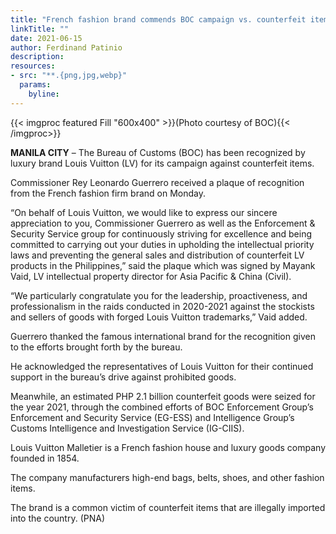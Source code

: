 ```yaml
---
title: "French fashion brand commends BOC campaign vs. counterfeit items"
linkTitle: ""
date: 2021-06-15
author: Ferdinand Patinio
description:
resources:
- src: "**.{png,jpg,webp}"
  params:
    byline: 
---
```

{{< imgproc featured Fill "600x400" >}}(Photo courtesy of BOC){{< /imgproc>}}

**MANILA CITY** –  The Bureau of Customs (BOC) has been recognized by luxury brand Louis Vuitton (LV) for its campaign against counterfeit items.

Commissioner Rey Leonardo Guerrero received a plaque of recognition from the French fashion firm brand on Monday.

“On behalf of Louis Vuitton, we would like to express our sincere appreciation to you, Commissioner Guerrero as well as the Enforcement & Security Service group for continuously striving for excellence and being committed to carrying out your duties in upholding the intellectual priority laws and preventing the general sales and distribution of counterfeit LV products in the Philippines,” said the plaque which was signed by Mayank Vaid, LV intellectual property director for Asia Pacific & China (Civil).

“We particularly congratulate you for the leadership, proactiveness, and professionalism in the raids conducted in 2020-2021 against the stockists and sellers of goods with forged Louis Vuitton trademarks,” Vaid added.

Guerrero thanked the famous international brand for the recognition given to the efforts brought forth by the bureau.

He acknowledged the representatives of Louis Vuitton for their continued support in the bureau’s drive against prohibited goods.

Meanwhile, an estimated PHP 2.1 billion counterfeit goods were seized for the year 2021, through the combined efforts of BOC Enforcement Group’s Enforcement and Security Service (EG-ESS) and Intelligence Group’s Customs Intelligence and Investigation Service (IG-CIIS).

Louis Vuitton Malletier is a French fashion house and luxury goods company founded in 1854.

The company manufacturers high-end bags, belts, shoes, and other fashion items.

The brand is a common victim of counterfeit items that are illegally imported into the country. (PNA)